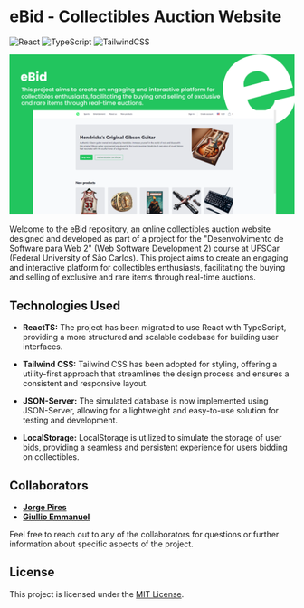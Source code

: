 # eBid - Collectibles Auction Website
![React](https://img.shields.io/badge/react-%2320232a.svg?style=for-the-badge&logo=react&logoColor=%2361DAFB) ![TypeScript](https://img.shields.io/badge/typescript-%23007ACC.svg?style=for-the-badge&logo=typescript&logoColor=white) ![TailwindCSS](https://img.shields.io/badge/tailwindcss-%2338B2AC.svg?style=for-the-badge&logo=tailwind-css&logoColor=white) 


![Screenshots](./public/screenshot.png)

Welcome to the eBid repository, an online collectibles auction website designed and developed as part of a project for the "Desenvolvimento de Software para Web 2" (Web Software Development 2) course at UFSCar (Federal University of São Carlos). This project aims to create an engaging and interactive platform for collectibles enthusiasts, facilitating the buying and selling of exclusive and rare items through real-time auctions.

## Technologies Used

- **ReactTS:** The project has been migrated to use React with TypeScript, providing a more structured and scalable codebase for building user interfaces.

- **Tailwind CSS:** Tailwind CSS has been adopted for styling, offering a utility-first approach that streamlines the design process and ensures a consistent and responsive layout.

- **JSON-Server:** The simulated database is now implemented using JSON-Server, allowing for a lightweight and easy-to-use solution for testing and development.

- **LocalStorage:** LocalStorage is utilized to simulate the storage of user bids, providing a seamless and persistent experience for users bidding on collectibles.

## Collaborators

- **[Jorge Pires](https://github.com/jorgeprj)**
- **[Giullio Emmanuel](https://github.com/giulliow)**


Feel free to reach out to any of the collaborators for questions or further information about specific aspects of the project.

## License

This project is licensed under the [MIT License](LICENSE).
